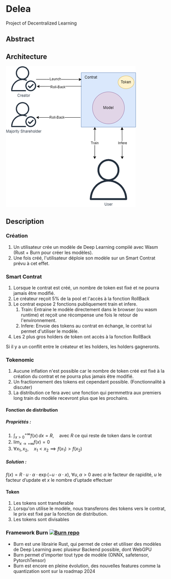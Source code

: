 # Delea

Project of Decentralized Learning

## Abstract

## Architecture

![Architecture de Delea](Delea-graph.png)

## Description

### Création

1. Un utilisateur crée un modèle de Deep Learning compilé avec Wasm (Rust + Burn pour créer les modèles).
2. Une fois créé, l'utilisateur déploie son modèle sur un Smart Contrat prévu à cet effet.

### Smart Contrat

1. Lorsque le contrat est créé, un nombre de token est fixé et ne pourra jamais être modifié.
2. Le créateur reçoit 5% de la pool et l'accès à la fonction RollBack
3. Le contrat expose 2 fonctions publiquement train et infere.
    1. Train: Entraine le modèle directement dans le browser (ou wasm runtime) et reçoit une récompense une fois le retour de l'environnement.
    2. Infere: Envoie des tokens au contrat en échange, le contrat lui permet d'utiliser le modèle.
4. Les 2 plus gros holders de token ont accès à la fonction RollBack

Si il y a un conflit entre le créateur et les holders, les holders gagneronts.

### Tokenomic

1. Aucune inflation n'est possible car le nombre de token créé est fixé à la création du contrat et ne pourra plus jamais être modifié.
2. Un fractionnement des tokens est cependant possible. (Fonctionnalité à discuter)
3. La distribution ce fera avec une fonction qui permmettra aux premiers long train du modèle recevront plus que les prochains.

#### Fonction de distribution

##### Propriétés :

1. $\int_{x>0}^{+\infty} f(x) \, dx = R,\quad\text{avec } R \text{ ce qui reste de token dans le contrat }$
2. $\lim_{x \to +\infty} f(x) = 0$
3. $\forall x_1, x_2,\quad x_1 < x_2 \implies f(x_1) > f(x_2)$

##### Solution :

$f(x) = R\cdot u\cdot\alpha\cdot\exp(-u \cdot \alpha \cdot x),\ \forall u, \alpha > 0\text{ avec }\alpha\text{ le facteur de rapidité, }u \text{ le facteur d'update et }x\text{ le nombre d'uptade effectuer}$

#### Token

1. Les tokens sont transferable
2. Lorsqu'on utilise le modèle, nous transferons des tokens vers le contrat, le prix est fixé par la fonction de distribution. 
3. Les tokens sont divisables

### Framework Burn [![Burn repo](https://img.shields.io/badge/Burn-%20repo-green)](https://github.com/tracel-ai/burn)

- Burn est une librairie Rust, qui permet de créer et utiliser des modèles de Deep Learning avec plusieur Backend possible, dont WebGPU
- Burn permet d'importer tout type de modèle (ONNX, safetensor, PytorchTensor)
- Burn est encore en pleine évolution, des nouvelles features comme la quantization sont sur la roadmap 2024
